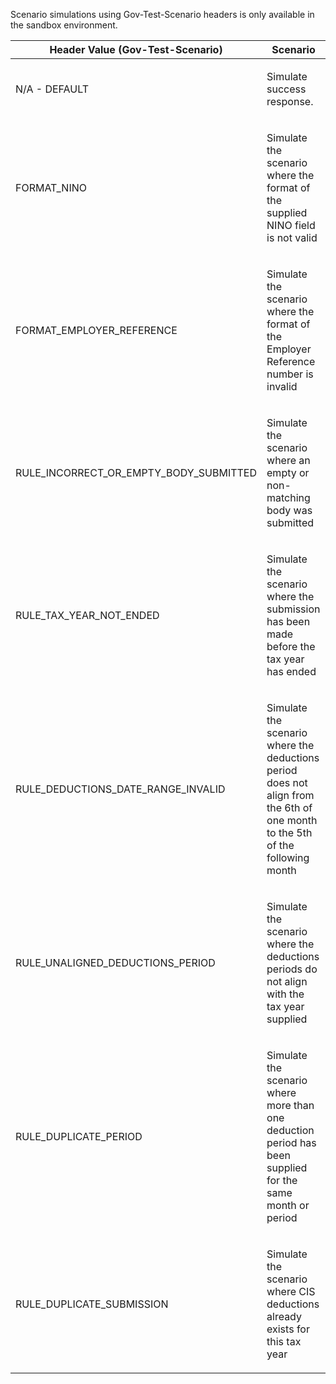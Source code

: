 <p>Scenario simulations using Gov-Test-Scenario headers is only available in the sandbox environment.</p>
<table>
    <thead>
        <tr>
            <th>Header Value (Gov-Test-Scenario)</th>
            <th>Scenario</th>
        </tr>
    </thead>
    <tbody>
        <tr>
            <td><p>N/A - DEFAULT</p></td>
            <td><p>Simulate success response.</p></td>
        </tr>
        <tr>
            <td><p>FORMAT_NINO</p></td>
            <td><p>Simulate the scenario where the format of the supplied NINO field is not valid</p></td>
        </tr>
        <tr>
            <td><p>FORMAT_EMPLOYER_REFERENCE</p></td>
            <td><p>Simulate the scenario where the format of the Employer Reference number is invalid</p></td>
        </tr>
        <tr>
            <td><p>RULE_INCORRECT_OR_EMPTY_BODY_SUBMITTED</p></td>
            <td><p>Simulate the scenario where an empty or non-matching body was submitted</p></td>
        </tr>
        <tr>
            <td><p>RULE_TAX_YEAR_NOT_ENDED</p></td>
            <td><p>Simulate the scenario where the submission has been made before the tax year has ended</p></td>
        </tr>
        <tr>
            <td><p>RULE_DEDUCTIONS_DATE_RANGE_INVALID</p></td>
            <td><p>Simulate the scenario where the deductions period does not align from the 6th of one month to the 5th of the following month</p></td>
        </tr> 
        <tr>
            <td><p>RULE_UNALIGNED_DEDUCTIONS_PERIOD</p></td>
            <td><p>Simulate the scenario where the deductions periods do not align with the tax year supplied</p></td>
        </tr>                
        <tr>
            <td><p>RULE_DUPLICATE_PERIOD</p></td>
            <td><p>Simulate the scenario where more than one deduction period has been supplied for the same month or period</p></td>
        </tr>
        <tr>
            <td><p>RULE_DUPLICATE_SUBMISSION</p></td>
            <td><p>Simulate the scenario where CIS deductions already exists for this tax year</p></td>
        </tr>             
    </tbody>
</table>
